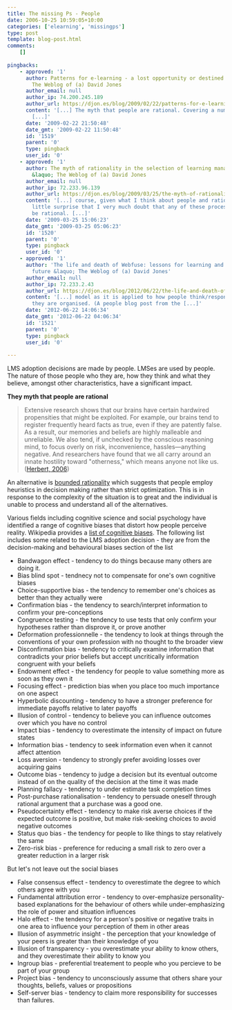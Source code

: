 ```yaml
---
title: The missing Ps - People
date: 2006-10-25 10:59:05+10:00
categories: ['elearning', 'missingps']
type: post
template: blog-post.html
comments:
    []
    
pingbacks:
    - approved: '1'
      author: Patterns for e-learning - a lost opportunity or destined to fail &laquo;
        The Weblog of (a) David Jones
      author_email: null
      author_ip: 74.200.245.189
      author_url: https://djon.es/blog/2009/02/22/patterns-for-e-learning-a-lost-opportunity-or-destined-to-fail/
      content: '[...] The myth that people are rational. Covering a number of limitations.
        [...]'
      date: '2009-02-22 21:50:48'
      date_gmt: '2009-02-22 11:50:48'
      id: '1519'
      parent: '0'
      type: pingback
      user_id: '0'
    - approved: '1'
      author: The myth of rationality in the selection of learning management systems/VLEs
        &laquo; The Weblog of (a) David Jones
      author_email: null
      author_ip: 72.233.96.139
      author_url: https://djon.es/blog/2009/03/25/the-myth-of-rationality-in-the-selection-of-learning-management-systemsvles/
      content: '[...] course, given what I think about people and rationality it is of
        little surprise that I very much doubt that any of these processes could ever
        be rational. [...]'
      date: '2009-03-25 15:06:23'
      date_gmt: '2009-03-25 05:06:23'
      id: '1520'
      parent: '0'
      type: pingback
      user_id: '0'
    - approved: '1'
      author: 'The life and death of Webfuse: lessons for learning and leading into the
        future &laquo; The Weblog of (a) David Jones'
      author_email: null
      author_ip: 72.233.2.43
      author_url: https://djon.es/blog/2012/06/22/the-life-and-death-of-webfuse-lessons-for-learning-and-leading-into-the-future/
      content: '[...] model as it is applied to how people think/respond and also how
        they are organised. (A people blog post from the [...]'
      date: '2012-06-22 14:06:34'
      date_gmt: '2012-06-22 04:06:34'
      id: '1521'
      parent: '0'
      type: pingback
      user_id: '0'
    
---
```

LMS adoption decisions are made by people. LMSes are used by people. The nature of those people who they are, how they think and what they believe, amongst other characteristics, have a significant impact.

**They myth that people are rational**

> Extensive research shows that our brains have certain hardwired propensities that might be exploited. For example, our brains tend to register frequently heard facts as true, even if they are patently false. As a result, our memories and beliefs are highly malleable and unreliable. We also tend, if unchecked by the conscious reasoning mind, to focus overly on risk, inconvenience, hassles—anything negative. And researchers have found that we all carry around an innate hostility toward "otherness," which means anyone not like us. ([Herbert, 2006](http://www.msnbc.msn.com/id/15391587/site/newsweek/page/2/))

An alternative is [bounded rationality](http://en.wikipedia.org/wiki/Bounded_rationality) which suggests that people employ heuristics in decision making rather than strict optimization. This is in response to the complexity of the situation is to great and the individual is unable to process and understand all of the alternatives.

Various fields including cognitive science and social psychology have identified a range of cognitive biases that distort how people perceive reality. Wikipedia provides a [list of cognitive biases](http://en.wikipedia.org/wiki/List_of_cognitive_biases). The following list includes some related to the LMS adoption decision - they are from the decision-making and behavioural biases section of the list

- Bandwagon effect - tendency to do things because many others are doing it.
- Bias blind spot - tendnecy not to compensate for one's own cognitive biases
- Choice-supportive bias - the tendency to remember one's choices as better than they actually were
- Confirmation bias - the tendency to search/interpret information to confirm your pre-conceptions
- Congruence testing - the tendency to use tests that only confirm your hypotheses rather than disprove it, or prove another
- Deformation professionnelle - the tendency to look at things through the conventions of your own profession with no thought to the broader view
- Disconfirmation bias - tendency to critically examine information that contradicts your prior beliefs but accept uncritically information congruent with your beliefs
- Endowment effect - the tendency for people to value something more as soon as they own it
- Focusing effect - prediction bias when you place too much importance on one aspect
- Hyperbolic discounting - tendency to have a stronger preference for immediate payoffs relative to later payoffs
- Illusion of control - tendency to believe you can influence outcomes over which you have no control
- Impact bias - tendency to overestimate the intensity of impact on future states
- Information bias - tendency to seek information even when it cannot affect attention
- Loss aversion - tendency to strongly prefer avoiding losses over acquiring gains
- Outcome bias - tendency to judge a decision but its eventual outcome instead of on the quality of the decision at the time it was made
- Planning fallacy - tendency to under estimate task completion times
- Post-purchase rationalisation - tendency to persuade oneself through rational argument that a purchase was a good one.
- Pseudocertainty effect - tendency to make risk averse choices if the expected outcome is positive, but make risk-seeking choices to avoid negative outcomes
- Status quo bias - the tendency for people to like things to stay relatively the same
- Zero-risk bias - preference for reducing a small risk to zero over a greater reduction in a larger risk

But let's not leave out the social biases

- False consensus effect - tendency to overestimate the degree to which others agree with you
- Fundamental attribution error - tendency to over-emphasize personality-based explanations for the behaviour of others while under-emphasizing the role of power and situation influences
- Halo effect - the tendency for a person's positive or negative traits in one area to influence your perception of them in other areas
- Illusion of asymmetric insight - the perception that your knowledge of your peers is greater than their knowledge of you
- Illusion of transparency - you overestimate your ability to know others, and they overestimate their ability to know you
- Ingroup bias - preferential treatement to people who you percieve to be part of your group
- Project bias - tendency to unconsciously assume that others share your thoughts, beliefs, values or propositions
- Self-server bias - tendency to claim more responsibility for successes than failures.